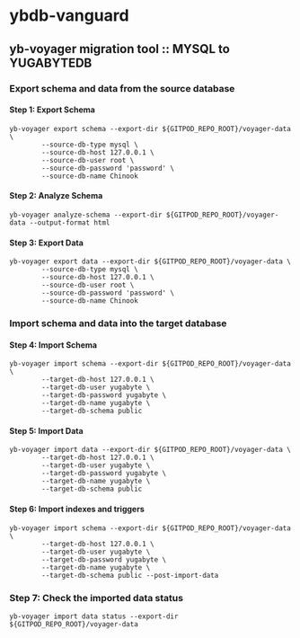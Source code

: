 # ybdb-vanguard


## yb-voyager migration tool :: MYSQL to YUGABYTEDB

### Export schema and data from the source database

#### Step 1: Export Schema
```
yb-voyager export schema --export-dir ${GITPOD_REPO_ROOT}/voyager-data \
        --source-db-type mysql \
        --source-db-host 127.0.0.1 \
        --source-db-user root \
        --source-db-password 'password' \
        --source-db-name Chinook
```

#### Step 2: Analyze Schema
```
yb-voyager analyze-schema --export-dir ${GITPOD_REPO_ROOT}/voyager-data --output-format html
```


#### Step 3: Export Data
```
yb-voyager export data --export-dir ${GITPOD_REPO_ROOT}/voyager-data \
        --source-db-type mysql \
        --source-db-host 127.0.0.1 \
        --source-db-user root \
        --source-db-password 'password' \
        --source-db-name Chinook
```

### Import schema and data into the target database

#### Step 4: Import Schema
```
yb-voyager import schema --export-dir ${GITPOD_REPO_ROOT}/voyager-data \
        --target-db-host 127.0.0.1 \
        --target-db-user yugabyte \
        --target-db-password yugabyte \
        --target-db-name yugabyte \
        --target-db-schema public
```

#### Step 5: Import Data
```
yb-voyager import data --export-dir ${GITPOD_REPO_ROOT}/voyager-data \
        --target-db-host 127.0.0.1 \
        --target-db-user yugabyte \
        --target-db-password yugabyte \
        --target-db-name yugabyte \
        --target-db-schema public
```

#### Step 6: Import indexes and triggers
```
yb-voyager import schema --export-dir ${GITPOD_REPO_ROOT}/voyager-data \
        --target-db-host 127.0.0.1 \
        --target-db-user yugabyte \
        --target-db-password yugabyte \
        --target-db-name yugabyte \
        --target-db-schema public --post-import-data
```

### Step 7: Check the imported data status
```
yb-voyager import data status --export-dir ${GITPOD_REPO_ROOT}/voyager-data
```
